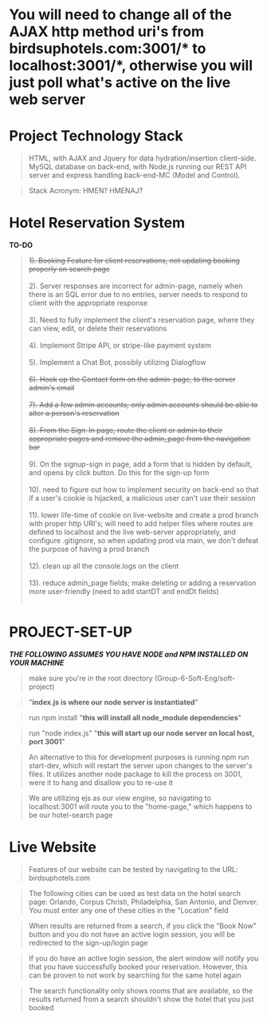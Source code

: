 # You will need to change all of the AJAX http method uri's from birdsuphotels.com:3001/* to localhost:3001/*, otherwise you will just poll what's active on the live web server

# Project Technology Stack

> HTML, with AJAX and Jquery for data hydration/insertion client-side. MySQL database on back-end, with Node.js running our REST API server and express handling back-end-MC (Model and Control).

> Stack Acronym: HMEN?
>                HMENAJ?

# Hotel Reservation System

**TO-DO**  

> ~~1). Booking Feature for client reservations, not updating booking properly on search page~~<br /><br />
> 2). Server responses are incorrect for admin-page, namely when there is an SQL error due to no entries, server needs to respond to client with
> the appropriate response<br /><br />
> 3). Need to fully implement the client's reservation page, where they can view, edit, or delete their reservations<br /><br />
> 4). Implement Stripe API, or stripe-like payment system<br /><br />
> 5). Implement a Chat Bot, possibly utilizing Dialogflow<br /><br />
> ~~6). Hook up the Contact form on the admin-page, to the server admin's email~~<br /><br />
> ~~7). Add a few admin accounts; only admin accounts should be able to alter a person's reservation~~<br /><br />
> ~~8). From the Sign-In page, route the client or admin to their appropriate pages and remove the admin_page from the navigation bar~~<br /><br />
> 9). On the signup-sign in page, add a form that is hidden by default, and opens by click button. Do this for the sign-up form<br /><br />
> 10). need to figure out how to implement security on back-end so that if a user's cookie is hijacked, a malicious user can't use their session<br /><br />
> 11). lower life-time of cookie on live-website and create a prod branch with proper http URI's; will need to add helper files where routes are defined
> to localhost and the live web-server appropriately, and configure .gitignore, so when updating prod via main, we don't defeat the purpose of having a prod branch<br /><br />
> 12). clean up all the console.logs on the client<br /><br />
> 13). reduce admin_page fields; make deleting or adding a reservation more user-friendly (need to add startDT and endDt fields)<br /><br />

# **PROJECT-SET-UP**

_**THE FOLLOWING ASSUMES YOU HAVE NODE and NPM INSTALLED ON YOUR MACHINE**_  

> make sure you're in the root directory (Group-6-Soft-Eng/soft-project)  

> "**index.js is where our node server is instantiated**"
  
> run npm install "**this will install all node_module dependencies**"    
  
> run "node index.js" "**this will start up our node server on local host, port 3001**"

> An alternative to this for development purposes is running npm run start-dev, which will restart the server upon changes to the server's files.
> It utilizes another node package to kill the process on 3001, were it to hang and disallow you to re-use it
  
> We are utilizing ejs as our view engine, so navigating to localhost:3001 will route you to the "home-page," which happens to be our hotel-search page

# Live Website

> Features of our website can be tested by navigating to the URL: birdsuphotels.com<br />
  
> The following cities can be used as test data on the hotel search page: Orlando, Corpus Christi, Philadelphia, San Antonio, and Denver.<br />
> You must enter any one of these cities in the "Location" field

> When results are returned from a search, if you click the "Book Now" button and you do not have an active login session, you will be redirected to the sign-up/login page<br />

> If you do have an active login session, the alert window will notify you that you have successfully booked your reservation. However, this can be proven to not work by searching for the same hotel again<br />

> The search functionality only shows rooms that are available, so the results returned from a search shouldn't show the hotel that you just booked
